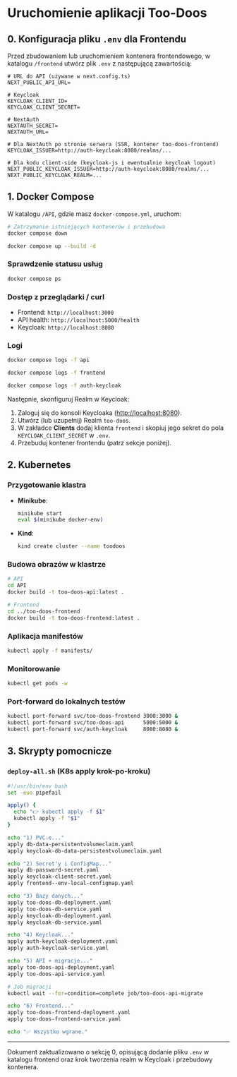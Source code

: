 # Uruchomienie aplikacji Too-Doos

## 0. Konfiguracja pliku `.env` dla Frontendu

Przed zbudowaniem lub uruchomieniem kontenera frontendowego, w katalogu `/frontend` utwórz plik `.env` z następującą zawartością:

```
# URL do API (używane w next.config.ts)
NEXT_PUBLIC_API_URL=

# Keycloak
KEYCLOAK_CLIENT_ID=
KEYCLOAK_CLIENT_SECRET=

# NextAuth
NEXTAUTH_SECRET=
NEXTAUTH_URL=

# Dla NextAuth po stronie serwera (SSR, kontener too-doos-frontend)
KEYCLOAK_ISSUER=http://auth-keycloak:8080/realms/...

# Dla kodu client-side (keycloak-js i ewentualnie keycloak logout)
NEXT_PUBLIC_KEYCLOAK_ISSUER=http://auth-keycloak:8080/realms/...
NEXT_PUBLIC_KEYCLOAK_REALM=...
```

## 1. Docker Compose

W katalogu `/API`, gdzie masz `docker-compose.yml`, uruchom:

```bash
# Zatrzymanie istniejących kontenerów i przebudowa
docker compose down

docker compose up --build -d
```

### Sprawdzenie statusu usług

```bash
docker compose ps
```

### Dostęp z przeglądarki / curl

* Frontend: `http://localhost:3000`
* API health: `http://localhost:5000/health`
* Keycloak: `http://localhost:8080`

### Logi

```bash
docker compose logs -f api

docker compose logs -f frontend

docker compose logs -f auth-keycloak
```

Następnie, skonfiguruj Realm w Keycloak:

1. Zaloguj się do konsoli Keycloaka ([http://localhost:8080](http://localhost:8080)).
2. Utwórz (lub uzupełnij) Realm `too-doos`.
3. W zakładce **Clients** dodaj klienta `frontend` i skopiuj jego sekret do pola `KEYCLOAK_CLIENT_SECRET` w `.env`.
4. Przebuduj kontener frontendu (patrz sekcje poniżej).


## 2. Kubernetes

### Przygotowanie klastra

* **Minikube**:

  ```bash
  minikube start
  eval $(minikube docker-env)
  ```
* **Kind**:

  ```bash
  kind create cluster --name toodoos
  ```

### Budowa obrazów w klastrze

```bash
# API
cd API
docker build -t too-doos-api:latest .

# Frontend
cd ../too-doos-frontend
docker build -t too-doos-frontend:latest .
```

### Aplikacja manifestów

```bash
kubectl apply -f manifests/
```

### Monitorowanie

```bash
kubectl get pods -w
```

### Port-forward do lokalnych testów

```bash
kubectl port-forward svc/too-doos-frontend 3000:3000 &
kubectl port-forward svc/too-doos-api      5000:5000 &
kubectl port-forward svc/auth-keycloak     8080:8080 &
```

## 3. Skrypty pomocnicze

### `deploy-all.sh` (K8s apply krok-po-kroku)

```bash
#!/usr/bin/env bash
set -euo pipefail

apply() {
  echo "👉 kubectl apply -f $1"
  kubectl apply -f "$1"
}

echo "1) PVC-e..."
apply db-data-persistentvolumeclaim.yaml
apply keycloak-db-data-persistentvolumeclaim.yaml

echo "2) Secret'y i ConfigMap..."
apply db-password-secret.yaml
apply keycloak-client-secret.yaml
apply frontend--env-local-configmap.yaml

echo "3) Bazy danych..."
apply too-doos-db-deployment.yaml
apply too-doos-db-service.yaml
apply keycloak-db-deployment.yaml
apply keycloak-db-service.yaml

echo "4) Keycloak..."
apply auth-keycloak-deployment.yaml
apply auth-keycloak-service.yaml

echo "5) API + migracje..."
apply too-doos-api-deployment.yaml
apply too-doos-api-service.yaml

# Job migracji
kubectl wait --for=condition=complete job/too-doos-api-migrate

echo "6) Frontend..."
apply too-doos-frontend-deployment.yaml
apply too-doos-frontend-service.yaml

echo "✅ Wszystko wgrane."
```

---

Dokument zaktualizowano o sekcję 0, opisującą dodanie pliku `.env` w katalogu frontend oraz krok tworzenia realm w Keycloak i przebudowy kontenera.
